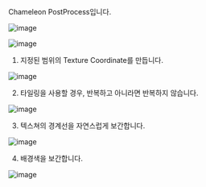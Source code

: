 Chameleon PostProcess입니다.

![image](https://github.com/kbmhansungb/kbmhansungb.github.io/assets/56149613/82579dde-290c-4ab9-85df-d7424aebf7b7)

![image](https://github.com/kbmhansungb/kbmhansungb.github.io/assets/56149613/28bee921-bf93-4151-a3d7-10b2c7f8aa21)

1. 지정된 범위의 Texture Coordinate를 만듭니다.

![image](https://github.com/kbmhansungb/kbmhansungb.github.io/assets/56149613/e1997a0c-9a03-4a0a-bfa7-ba7440d1a798)

2. 타일링을 사용할 경우, 반복하고 아니라면 반복하지 않습니다.

![image](https://github.com/kbmhansungb/kbmhansungb.github.io/assets/56149613/c4639fd7-6d42-415a-80c9-9e6585f9dde5)

3. 텍스쳐의 경계선을 자연스럽게 보간합니다.

![image](https://github.com/kbmhansungb/kbmhansungb.github.io/assets/56149613/0f9500ba-ac9d-4733-ab54-885367a01efb)

4. 배경색을 보간합니다.

![image](https://github.com/kbmhansungb/kbmhansungb.github.io/assets/56149613/586e2378-c57b-4d94-81d3-5d43bd6b4f3f)
